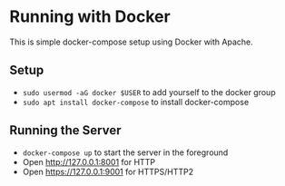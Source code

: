 # Running with Docker

This is simple docker-compose setup using Docker with Apache.

## Setup

- `sudo usermod -aG docker $USER` to add yourself to the docker group
- `sudo apt install docker-compose` to install docker-compose

## Running the Server

- `docker-compose up` to start the server in the foreground
- Open http://127.0.0.1:8001 for HTTP
- Open https://127.0.0.1:9001 for HTTPS/HTTP2
